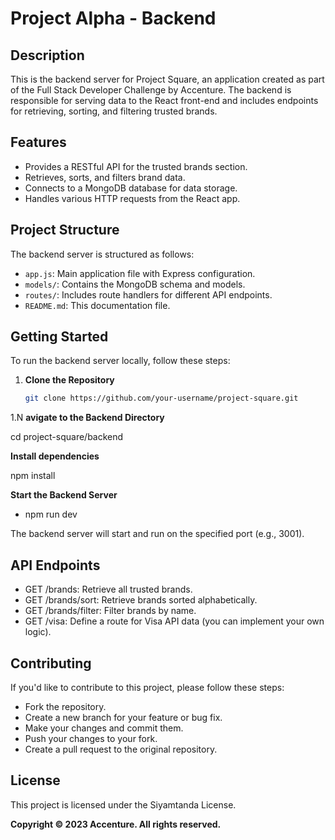 # Project Alpha - Backend

## Description

This is the backend server for Project Square, an application created as part of the Full Stack Developer Challenge by Accenture. The backend is responsible for serving data to the React front-end and includes endpoints for retrieving, sorting, and filtering trusted brands.

## Features

- Provides a RESTful API for the trusted brands section.
- Retrieves, sorts, and filters brand data.
- Connects to a MongoDB database for data storage.
- Handles various HTTP requests from the React app.

## Project Structure

The backend server is structured as follows:

- `app.js`: Main application file with Express configuration.
- `models/`: Contains the MongoDB schema and models.
- `routes/`: Includes route handlers for different API endpoints.
- `README.md`: This documentation file.

## Getting Started

To run the backend server locally, follow these steps:

1. **Clone the Repository**

   ```bash
   git clone https://github.com/your-username/project-square.git


1.N **avigate to the Backend Directory**

cd project-square/backend

**Install dependencies**

npm install

**Start the Backend Server**

- npm run dev

The backend server will start and run on the specified port (e.g., 3001).

## API Endpoints

- GET /brands: Retrieve all trusted brands.
- GET /brands/sort: Retrieve brands sorted alphabetically.
- GET /brands/filter: Filter brands by name.
- GET /visa: Define a route for Visa API data (you can implement your own logic).

## Contributing

If you'd like to contribute to this project, please follow these steps:

- Fork the repository.
- Create a new branch for your feature or bug fix.
- Make your changes and commit them.
- Push your changes to your fork.
- Create a pull request to the original repository.
  
## License

This project is licensed under the Siyamtanda License.

**Copyright © 2023 Accenture. All rights reserved.**



